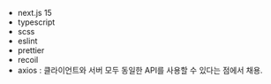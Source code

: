 - next.js 15
- typescript
- scss
- eslint
- prettier
- recoil
- axios : 클라이언트와 서버 모두 동일한 API를 사용할 수 있다는 점에서 채용.
